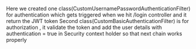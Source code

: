 Here we created one class(CustomUsernamePasswordAuthenticationFilter) for authentication
    which  gets triggered when we hit /login controller and it  return the JWT token
Second class(CustomBasicAuthenticationFilter) is for authorization , it  validate the token
    and add the user details with authentication = true in Security context  holder so that next chain works properly